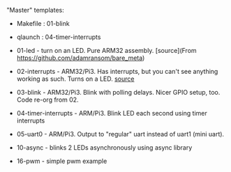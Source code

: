 

"Master" templates:
* Makefile : 01-blink
* qlaunch : 04-timer-interrupts


* 01-led - turn on an LED. Pure ARM32 assembly. [source](From https://github.com/adamransom/bare_meta)
* 02-interrupts - ARM32/Pi3. Has interrupts, but you can't see anything working as such. Turns on a LED. [source](https://github.com/enricorov/Pinterrupt)
* 03-blink - ARM32/Pi3. Blink with polling delays. Nicer GPIO setup, too. Code re-org from 02.
* 04-timer-interrupts - ARM/Pi3. Blink LED each second using timer interrupts
* 05-uart0 - ARM/Pi3. Output to "regular" uart instead of uart1 (mini uart).
* 10-async - blinks 2 LEDs asynchronously using async library
* 16-pwm  - simple pwm example
